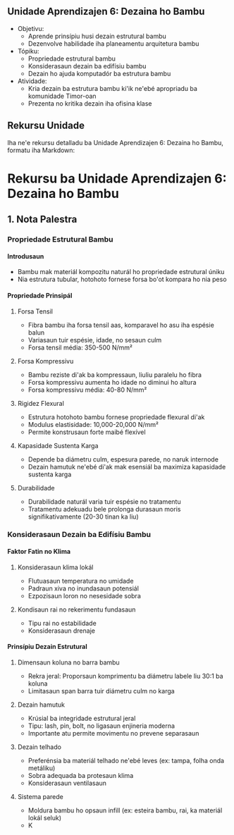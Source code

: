 ## Unidade Aprendizajen 6: Dezaina ho Bambu
- Objetivu:
  * Aprende prinsípiu husi dezain estrutural bambu
  * Dezenvolve habilidade iha planeamentu arquitetura bambu
- Tópiku:
  * Propriedade estrutural bambu
  * Konsiderasaun dezain ba edifísiu bambu
  * Dezain ho ajuda komputadór ba estrutura bambu
- Atividade:
  * Kria dezain ba estrutura bambu ki'ik ne'ebé apropriadu ba komunidade Timor-oan
  * Prezenta no kritika dezain iha ofisina klase

## Rekursu Unidade

Iha ne'e rekursu detalladu ba Unidade Aprendizajen 6: Dezaina ho Bambu, formatu iha Markdown:

# Rekursu ba Unidade Aprendizajen 6: Dezaina ho Bambu

## 1. Nota Palestra

### Propriedade Estrutural Bambu

#### Introdusaun
- Bambu mak materiál kompozitu naturál ho propriedade estrutural úniku
- Nia estrutura tubular, hotohoto fornese forsa bo'ot kompara ho nia peso

#### Propriedade Prinsipál
1. Forsa Tensil
   - Fibra bambu iha forsa tensil aas, komparavel ho asu iha espésie balun
   - Variasaun tuir espésie, idade, no sesaun culm
   - Forsa tensil média: 350-500 N/mm²

2. Forsa Kompressivu
   - Bambu reziste di'ak ba kompressaun, liuliu paralelu ho fibra
   - Forsa kompressivu aumenta ho idade no diminui ho altura
   - Forsa kompressivu média: 40-80 N/mm²

3. Rigidez Flexural
   - Estrutura hotohoto bambu fornese propriedade flexural di'ak
   - Modulus elastisidade: 10,000-20,000 N/mm²
   - Permite konstrusaun forte maibé flexível

4. Kapasidade Sustenta Karga
   - Depende ba diámetru culm, espesura parede, no naruk internode
   - Dezain hamutuk ne'ebé di'ak mak esensiál ba maximiza kapasidade sustenta karga

5. Durabilidade
   - Durabilidade naturál varia tuir espésie no tratamentu
   - Tratamentu adekuadu bele prolonga durasaun moris signifikativamente (20-30 tinan ka liu)

### Konsiderasaun Dezain ba Edifísiu Bambu

#### Faktor Fatin no Klima
1. Konsiderasaun klima lokál
   - Flutuasaun temperatura no umidade
   - Padraun xiva no inundasaun potensiál
   - Ezpozisaun loron no nesesidade sobra

2. Kondisaun rai no rekerimentu fundasaun
   - Tipu rai no estabilidade
   - Konsiderasaun drenaje

#### Prinsípiu Dezain Estrutural
1. Dimensaun koluna no barra bambu
   - Rekra jeral: Proporsaun komprimentu ba diámetru labele liu 30:1 ba koluna
   - Limitasaun span barra tuir diámetru culm no karga

2. Dezain hamutuk
   - Krúsial ba integridade estrutural jeral
   - Tipu: lash, pin, bolt, no ligasaun enjineria moderna
   - Importante atu permite movimentu no prevene separasaun

3. Dezain telhado
   - Preferénsia ba materiál telhado ne'ebé leves (ex: tampa, folha onda metáliku)
   - Sobra adequada ba protesaun klima
   - Konsiderasaun ventilasaun

4. Sistema parede
   - Moldura bambu ho opsaun infill (ex: esteira bambu, rai, ka materiál lokál seluk)
   - K